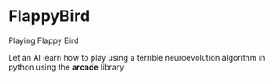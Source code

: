 ﻿# FlappyBird

Playing Flappy Bird

Let an AI learn how to play using a terrible neuroevolution algorithm in python using the **arcade** library
